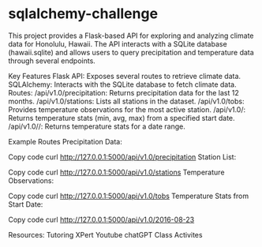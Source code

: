 # sqlalchemy-challenge

This project provides a Flask-based API for exploring and analyzing climate data for Honolulu, Hawaii. The API interacts with a SQLite database (hawaii.sqlite) and allows users to query precipitation and temperature data through several endpoints.

Key Features
Flask API: Exposes several routes to retrieve climate data.
SQLAlchemy: Interacts with the SQLite database to fetch climate data.
Routes:
/api/v1.0/precipitation: Returns precipitation data for the last 12 months.
/api/v1.0/stations: Lists all stations in the dataset.
/api/v1.0/tobs: Provides temperature observations for the most active station.
/api/v1.0/<start>: Returns temperature stats (min, avg, max) from a specified start date.
/api/v1.0/<start>/<end>: Returns temperature stats for a date range.

Example Routes
Precipitation Data:

Copy code
curl http://127.0.0.1:5000/api/v1.0/precipitation
Station List:

Copy code
curl http://127.0.0.1:5000/api/v1.0/stations
Temperature Observations:

Copy code
curl http://127.0.0.1:5000/api/v1.0/tobs
Temperature Stats from Start Date:

Copy code
curl http://127.0.0.1:5000/api/v1.0/2016-08-23

Resources:
Tutoring
XPert 
Youtube
chatGPT
Class Activites
